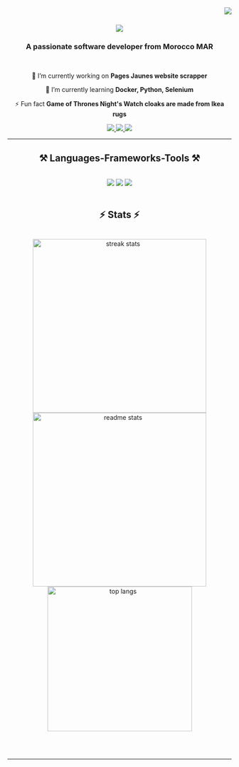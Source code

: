 <!--
## Hi there 👋
-->
<img align="right" src="https://visitor-badge.laobi.icu/badge?page_id=ImadEddine99.ImadEddine99" />

<h1 align="center">
    <img src="https://readme-typing-svg.herokuapp.com/?font=Righteous&size=35&center=true&vCenter=true&width=500&height=70&duration=4000&lines=Hi+There!+👋;+I'm+Imad-eddine+SIHAM!;" />
</h1>

<h3 align="center">A passionate software developer from Morocco MAR</h3>

<br/>

<div align="center">
 
 🔭 I’m currently working on **Pages Jaunes website scrapper**
 
 🌱 I’m currently learning **Docker, Python, Selenium**

<!--💬 Ask me about **Node.js, React, Firebase... or anything [here](https://github.com/ImadEddine99/ImadEddine99/issues)**-->

⚡ Fun fact **Game of Thrones Night's Watch cloaks are made from Ikea rugs**

 </div>
 <div align="center">
   <a href="mailto:imad.eddine.siham.99@gmail.com">
    <img src="https://img.shields.io/badge/Gmail-333333?style=for-the-badge&logo=gmail&logoColor=red" />
  </a>
  <a href="https://linkedin.com/in/imad-eddine-siham" >
    <img src="https://img.shields.io/badge/LinkedIn-0077B5?style=for-the-badge&logo=linkedin&logoColor=white"  />
  </a>
<a href="https://imadeddine99.github.io/portfolio/" >
     <img src="https://img.shields.io/badge/Portfolio-FF5722?style=for-the-badge&logo=todoist&logoColor=white" target="_blank" /> <!-- sqlite, safari, google-chrome are other good icon options -->
  </a>
   
 </div>
 <hr/>
 
<h2 align="center">⚒️ Languages-Frameworks-Tools ⚒️</h2>
<br/>
<div align="center">
    <img src="https://skillicons.dev/icons?i=react,bootstrap,mui,html,css,vscode,github,git" />
    <img src="https://skillicons.dev/icons?i=python,javascript,firebase,c,java,mysql,flutter,dart,dotnet,cpp,mysql,androidstudio,cs,django,postgres,postman,php	" />
    <img src="https://skillicons.dev/icons?i=" />
    
</div>
<!-- add 
figma,tailwind,r,nodejs,typescript,express,mongodb,nextjs,flask
-->
<br/>

<h2 align="center">⚡ Stats ⚡</h2>
<br>
<div align=center>
  <img width=390 src="https://github-readme-streak-stats-salesp07.vercel.app/?user=ImadEddine99&count_private=true&theme=react&border_radius=10" alt="streak stats"/>
  <img width=390 src="https://github-readme-stats-salesp07.vercel.app/api?username=ImadEddine99&count_private=true&show_icons=true&theme=react&rank_icon=github&border_radius=10" alt="readme stats" />
  <br/>
  <img width=325 align="center" src="https://github-readme-stats-salesp07.vercel.app/api/top-langs/?username=ImadEddine99&hide=HTML&langs_count=8&layout=compact&theme=react&border_radius=10&size_weight=0.5&count_weight=0.5&exclude_repo=github-readme-stats" alt="top langs" />
</div>

<br/><br/>

<hr/>

<br/>
<br/>
<!--
<div align="center">
<a href='https://ko-fi.com/V7V4RAK9C' target='_blank'><img height='64' style='border:0px;height:64px;' src='https://storage.ko-fi.com/cdn/kofi1.png?v=3' border='0' alt='Buy Me a Coffee at ko-fi.com' /></a>
</div>
-->
<br/>
<!--
**ImadEddine99/ImadEddine99** is a ✨ _special_ ✨ repository because its `README.md` (this file) appears on your GitHub profile.

Here are some ideas to get you started:

- 🔭 I’m currently working on ...
- 🌱 I’m currently learning ...
- 👯 I’m looking to collaborate on ...
- 🤔 I’m looking for help with ...
- 💬 Ask me about ...
- 📫 How to reach me: ...
- 😄 Pronouns: ...
- ⚡ Fun fact: ...
-->
